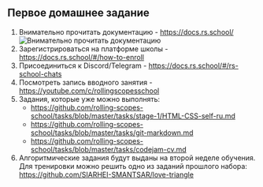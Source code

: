 ## Первое домашнее задание
1. Внимательно прочитать документацию - https://docs.rs.school/
![Внимательно прочитать документацию](../images/manual.jpg)
2. Зарегистрироваться на платформе школы - https://docs.rs.school/#/how-to-enroll
3. Присоединиться к Discord/Telegram - https://docs.rs.school/#/rs-school-chats
4. Посмотреть запись вводного занятия - https://youtube.com/c/rollingscopesschool
5. Задания, которые уже можно выполнять:
    - https://github.com/rolling-scopes-school/tasks/blob/master/tasks/stage-1/HTML-CSS-self-ru.md
    - https://github.com/rolling-scopes-school/tasks/blob/master/tasks/git-markdown.md
    - https://github.com/rolling-scopes-school/tasks/blob/master/tasks/codejam-cv.md
6. Алгоритмические задания будут выданы на второй неделе обучения.
Для тренировки можно решить одно из заданий прошлого набора: https://github.com/SIARHEI-SMANTSAR/love-triangle